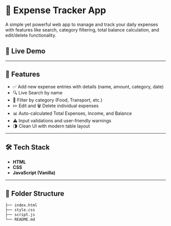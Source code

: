# 💸 Expense Tracker App

A simple yet powerful web app to manage and track your daily expenses with features like search, category filtering, total balance calculation, and edit/delete functionality.

## 🔗 Live Demo


---

## 🚀 Features

- ✅ Add new expense entries with details (name, amount, category, date)
- 🔍 Live Search by name
- 🧩 Filter by category (Food, Transport, etc.)
- ✏️ Edit and 🗑️ Delete individual expenses
- 📊 Auto-calculated Total Expenses, Income, and Balance
- ⚠️ Input validations and user-friendly warnings
- 🌗 Clean UI with modern table layout

---

## 🛠️ Tech Stack

- **HTML**
- **CSS**
- **JavaScript (Vanilla)**

---

## 📂 Folder Structure

```bash
├── index.html
├── style.css
├── script.js
└── README.md
